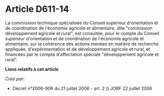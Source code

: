 # Article D611-14

La commission technique spécialisée du Conseil supérieur d'orientation et de coordination de l'économie agricole et
alimentaire, dite "commission développement agricole et rural", est consultée, pour le compte du Conseil supérieur
d'orientation et de coordination de l'économie agricole et alimentaire, sur la cohérence des actions menées en matière de
recherche appliquée, d'expérimentation et de développement agricole et rural, et financées par le compte d'affectation
spéciale "développement agricole et rural".

**Liens relatifs à cet article**

_Créé par_:

  - Décret n°2006-906 du 21 juillet 2006 - art. 2 () JORF 22 juillet 2006

